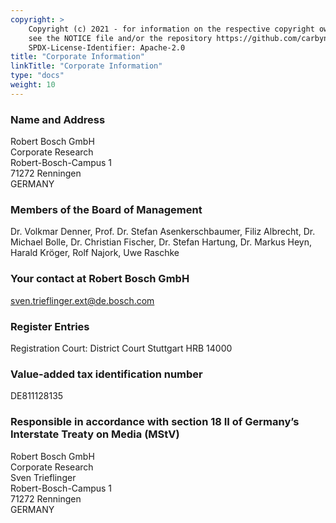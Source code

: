```yaml
---
copyright: >
    Copyright (c) 2021 - for information on the respective copyright owner
    see the NOTICE file and/or the repository https://github.com/carbynestack/carbynestack.io.
    SPDX-License-Identifier: Apache-2.0
title: "Corporate Information"
linkTitle: "Corporate Information"
type: "docs"
weight: 10
---
```


### Name and Address

Robert Bosch GmbH  
Corporate Research  
Robert-Bosch-Campus 1  
71272 Renningen  
GERMANY

### Members of the Board of Management

Dr. Volkmar Denner, Prof. Dr. Stefan Asenkerschbaumer, Filiz Albrecht, 
Dr. Michael Bolle, Dr. Christian Fischer, Dr. Stefan Hartung, Dr. Markus Heyn, 
Harald Kröger, Rolf Najork, Uwe Raschke

### Your contact at Robert Bosch GmbH

<i class="fas fa-envelope"></i> [sven.trieflinger.ext@de.bosch.com][1]

### Register Entries

Registration Court: District Court Stuttgart HRB 14000

### Value-added tax identification number

DE811128135

### Responsible in accordance with section 18 II of Germany’s Interstate Treaty on Media (MStV)

Robert Bosch GmbH  
Corporate Research  
Sven Trieflinger  
Robert-Bosch-Campus 1  
71272 Renningen  
GERMANY

[1]: (mailto:sven.trieflinger.ext@de.bosch.com)